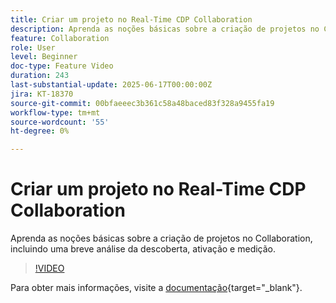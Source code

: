 ```yaml
---
title: Criar um projeto no Real-Time CDP Collaboration
description: Aprenda as noções básicas sobre a criação de projetos no Collaboration, incluindo uma breve análise da descoberta, ativação e medição.
feature: Collaboration
role: User
level: Beginner
doc-type: Feature Video
duration: 243
last-substantial-update: 2025-06-17T00:00:00Z
jira: KT-18370
source-git-commit: 00bfaeeec3b361c58a48baced83f328a9455fa19
workflow-type: tm+mt
source-wordcount: '55'
ht-degree: 0%

---
```



# Criar um projeto no Real-Time CDP Collaboration

Aprenda as noções básicas sobre a criação de projetos no Collaboration, incluindo uma breve análise da descoberta, ativação e medição.

>[!VIDEO](https://video.tv.adobe.com/v/3464033/?learn=on&enablevpops)

Para obter mais informações, visite a [documentação](https://experienceleague.adobe.com/pt-br/docs/real-time-cdp-collaboration/using/collaborate/manage-projects){target="_blank"}.
